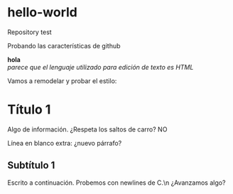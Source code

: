 hello-world
===========

Repository test

Probando las características de github

<b>hola</b><br />
<i>parece que el lenguaje utilizado para edición de texto es HTML</i>

Vamos a remodelar y probar el estilo:

# Título 1

Algo de información.
¿Respeta los saltos de carro? NO

Línea en blanco extra: ¿nuevo párrafo?

## Subtítulo 1
Escrito a continuación. Probemos con newlines de C.\n
¿Avanzamos algo?
